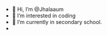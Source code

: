 - 👋 Hi, I’m @Jhalaaum
- 👀 I’m interested in coding
- 🌱 I’m currently in secondary school.
- 
<!---
Jhalaaum/Jhalaaum is a ✨ special ✨ repository because its `README.md` (this file) appears on your GitHub profile.
You can click the Preview link to take a look at your changes.
--->
